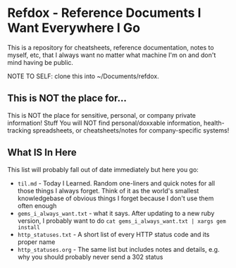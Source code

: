 # Refdox - Reference Documents I Want Everywhere I Go

This is a repository for cheatsheets, reference documentation, notes to myself,
etc, that I always want no matter what machine I'm on and don't mind having be
public.

NOTE TO SELF: clone this into ~/Documents/refdox.

## This is NOT the place for...

This is NOT the place for sensitive, personal, or company private information!
Stuff You will NOT find personal/doxxable information, health-tracking
spreadsheets, or cheatsheets/notes for company-specific systems!

## What IS In Here
This list will probably fall out of date immediately but here you go:

* `til.md` - Today I Learned. Random one-liners and quick notes for all those
  things I always forget. Think of it as the world's smallest knowledgebase of
  obvious things I forget because I don't use them often enough
* `gems_i_always_want.txt` - what it says. After updating to a new ruby version,
  I probably want to do `cat gems_i_always_want.txt | xargs gem install`
* `http_statuses.txt` - A short list of every HTTP status code and its proper
  name
* `http_statuses.org` - The same list but includes notes and details, e.g. why
  you should probably never send a 302 status
